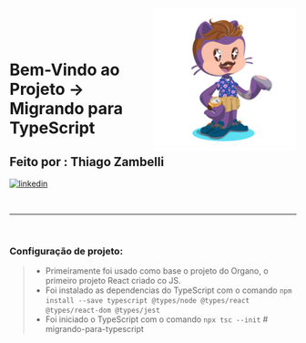 <img align="right" width="50%" style="margin-top:-20px" src="public/assets/eu.png">

</br>
</br>

<div dsplay="inline-block">
 
 <h1 align="left">Bem-Vindo ao Projeto -> Migrando para TypeScript</h1>
 <h2 align="left">Feito por : Thiago Zambelli</h2>
 
  <a href="https://www.linkedin.com/in/thiagozambelli">
    <img width="80px" src="https://i.ibb.co/RyZx12b/linkedin.png" alt="linkedin" style="vertical-align:top;">
  </a>
</div>

&nbsp;

---

&nbsp;

### Configuração de projeto:

> - Primeiramente foi usado como base o projeto do Organo, o primeiro projeto React criado co JS.
> - Foi instalado as dependencias do TypeScript com o comando `npm install --save typescript @types/node @types/react @types/react-dom @types/jest`
> -  Foi iniciado o TypeScript com o comando `npx tsc --init`
#   m i g r a n d o - p a r a - t y p e s c r i p t 
 
 